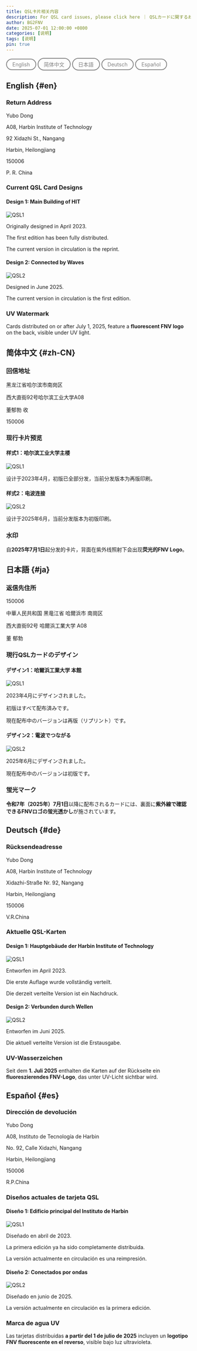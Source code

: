 ```yaml
---
title: QSL卡片相关内容
description: For QSL card issues, please click here ｜ QSLカードに関するお問い合わせは、こちらをクリックしてください ｜ Bei Fragen zur QSL-Karte klicken Sie bitte hier ｜ Si tiene preguntas sobre la tarjeta QSL, haga clic aquí
author: BG2FNV
date: 2025-07-01 12:00:00 +0800
categories: [说明]
tags: [说明]
pin: true
---
```

<a href="#en" style="text-decoration: none; background: transparent; border: 2px solid gray; color: gray; padding: 5px 15px; border-radius: 50px; display: inline-block; text-align: center;">English</a>   <a href="#zh-CN" style="text-decoration: none; background: transparent; border: 2px solid gray; color: gray; padding: 5px 15px; border-radius: 50px; display: inline-block; text-align: center;">简体中文</a>   <a href="#ja" style="text-decoration: none; background: transparent; border: 2px solid gray; color: gray; padding: 5px 15px; border-radius: 50px; display: inline-block; text-align: center;">日本語</a>   <a href="#de" style="text-decoration: none; background: transparent; border: 2px solid gray; color: gray; padding: 5px 15px; border-radius: 50px; display: inline-block; text-align: center;">Deutsch</a>   <a href="#es" style="text-decoration: none; background: transparent; border: 2px solid gray; color: gray; padding: 5px 15px; border-radius: 50px; display: inline-block; text-align: center;">Español</a>

## English {#en}

### Return Address

Yubo Dong

A08, Harbin Institute of Technology

92 Xidazhi St., Nangang 

Harbin, Heilongjiang

150006

P. R. China

### Current QSL Card Designs

#### Design 1: Main Building of HIT

![QSL1](/img/markdown/qsl/qsl1_sample.jpg)

Originally designed in April 2023.

The first edition has been fully distributed.

The current version in circulation is the reprint.

#### Design 2: Connected by Waves

![QSL2](/img/markdown/qsl/qsl2_sample.jpg)

Designed in June 2025.

The current version in circulation is the first edition.

### UV Watermark

Cards distributed on or after July 1, 2025,  feature a **fluorescent FNV logo** on the back, visible under UV light.



## 简体中文 {#zh-CN}

### 回信地址

黑龙江省哈尔滨市南岗区

西大直街92号哈尔滨工业大学A08

董郁勃 收

150006

### 现行卡片预览

#### 样式1：哈尔滨工业大学主楼

![QSL1](/img/markdown/qsl/qsl1_sample.jpg)

设计于2023年4月，初版已全部分发，当前分发版本为再版印刷。

#### 样式2：电波连接

![QSL2](/img/markdown/qsl/qsl2_sample.jpg)

设计于2025年6月，当前分发版本为初版印刷。

### 水印

自**2025年7月1日**起分发的卡片，背面在紫外线照射下会出现**荧光的FNV Logo**。



## 日本語  {#ja}

### 返信先住所

150006

中華人民共和国 黑竜江省 哈爾浜市 南崗区

西大直街92号 哈爾浜工業大学 A08

董 郁勃

### 現行QSLカードのデザイン

#### デザイン1：哈爾浜工業大学 本館

![QSL1](/img/markdown/qsl/qsl1_sample.jpg)

2023年4月にデザインされました。

初版はすべて配布済みです。

現在配布中のバージョンは再版（リプリント）です。

#### デザイン2：電波でつながる

![QSL2](/img/markdown/qsl/qsl2_sample.jpg)

2025年6月にデザインされました。

現在配布中のバージョンは初版です。

### 蛍光マーク

**令和7年（2025年）7月1日**以降に配布されるカードには、裏面に**紫外線で確認できるFNVロゴの蛍光透かし**が施されています。



## Deutsch  {#de}

### Rücksendeadresse

Yubo Dong

A08, Harbin Institute of Technology

Xidazhi-Straße Nr. 92, Nangang

Harbin, Heilongjiang

150006

V.R.China

### Aktuelle QSL-Karten

#### Design 1: Hauptgebäude der Harbin Institute of Technology

![QSL1](/img/markdown/qsl/qsl1_sample.jpg)

Entworfen im April 2023.

Die erste Auflage wurde vollständig verteilt.

Die derzeit verteilte Version ist ein Nachdruck.

#### Design 2: Verbunden durch Wellen

![QSL2](/img/markdown/qsl/qsl2_sample.jpg)

Entworfen im Juni 2025.

Die aktuell verteilte Version ist die Erstausgabe.

### UV-Wasserzeichen

Seit dem **1. Juli 2025** enthalten die Karten auf der Rückseite ein **fluoreszierendes FNV-Logo**, das unter UV-Licht sichtbar wird.



## Español {#es}

### Dirección de devolución

Yubo Dong

A08, Instituto de Tecnología de Harbin

No. 92, Calle Xidazhi, Nangang

Harbin, Heilongjiang

150006

R.P.China

### Diseños actuales de tarjeta QSL

#### Diseño 1: Edificio principal del Instituto de Harbin

![QSL1](/img/markdown/qsl/qsl1_sample.jpg)

Diseñado en abril de 2023.

La primera edición ya ha sido completamente distribuida.

La versión actualmente en circulación es una reimpresión.

#### Diseño 2: Conectados por ondas

![QSL2](/img/markdown/qsl/qsl2_sample.jpg)

Diseñado en junio de 2025.

La versión actualmente en circulación es la primera edición.

### Marca de agua UV

Las tarjetas distribuidas **a partir del 1 de julio de 2025** incluyen un **logotipo FNV fluorescente en el reverso**, visible bajo luz ultravioleta.
